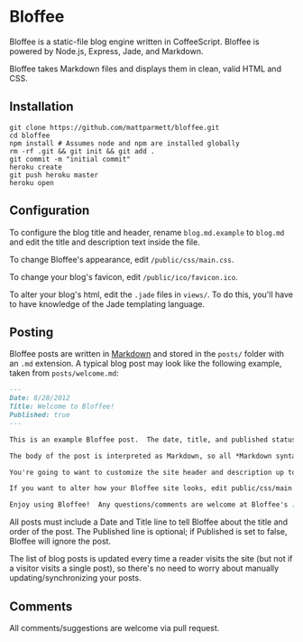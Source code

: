 # Bloffee #
Bloffee is a static-file blog engine written in CoffeeScript.  Bloffee is powered by Node.js, Express, Jade, and Markdown.

Bloffee takes Markdown files and displays them in clean, valid HTML and CSS.

## Installation ##
```shell
git clone https://github.com/mattparmett/bloffee.git
cd bloffee
npm install # Assumes node and npm are installed globally
rm -rf .git && git init && git add .
git commit -m "initial commit"
heroku create
git push heroku master
heroku open
```

## Configuration ##
To configure the blog title and header, rename ```blog.md.example``` to ```blog.md``` and edit the title and description text inside the file.

To change Bloffee's appearance, edit ```/public/css/main.css```.

To change your blog's favicon, edit ```/public/ico/favicon.ico```.

To alter your blog's html, edit the ```.jade``` files in ```views/```.  To do this, you'll have to have knowledge of the Jade templating language.

## Posting ##
Bloffee posts are written in [Markdown](http://daringfireball.net/projects/markdown/) and stored in the ```posts/``` folder with an ```.md``` extension.  A typical blog post may look like the following example, taken from ```posts/welcome.md```:

```markdown
---
Date: 8/28/2012
Title: Welcome to Bloffee!
Published: true
---

This is an example Bloffee post.  The date, title, and published status of the post must be specified at the top of the markdown file, as seen above.  (The dashed lines are unnecessary and Bloffee will ignore them, but they are useful to separate metadata from content.  In fact, the metadata can go anywhere in the post, as long as the above format is maintained.)

The body of the post is interpreted as Markdown, so all *Markdown syntax* will be translated into the appropriate html automatically.

You're going to want to customize the site header and description up top; to do that, rename blog.md.example to blog.md and follow the instructions inside the file.

If you want to alter how your Bloffee site looks, edit public/css/main.css to your liking.

Enjoy using Bloffee!  Any questions/comments are welcome at Bloffee's [GitHub page](http://github.com/mattparmett/bloffee).
```

All posts must include a Date and Title line to tell Bloffee about the title and order of the post.  The Published line is optional; if Published is set to false, Bloffee will ignore the post.

The list of blog posts is updated every time a reader visits the site (but not if a visitor visits a single post), so there's no need to worry about manually updating/synchronizing your posts.

## Comments ##
All comments/suggestions are welcome via pull request.